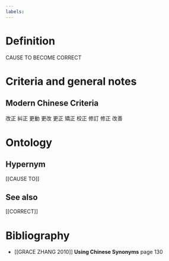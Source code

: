 ```yaml
---
labels: 
---
```


# Definition
CAUSE TO BECOME CORRECT
# Criteria and general notes
## Modern Chinese Criteria
改正
糾正
更動
更改
更正
矯正
校正
修訂
修正
改善
# Ontology

## Hypernym
[[CAUSE TO]]
## See also
[[CORRECT]]
# Bibliography
- [[GRACE ZHANG 2010]]
**Using Chinese Synonyms** page 130
